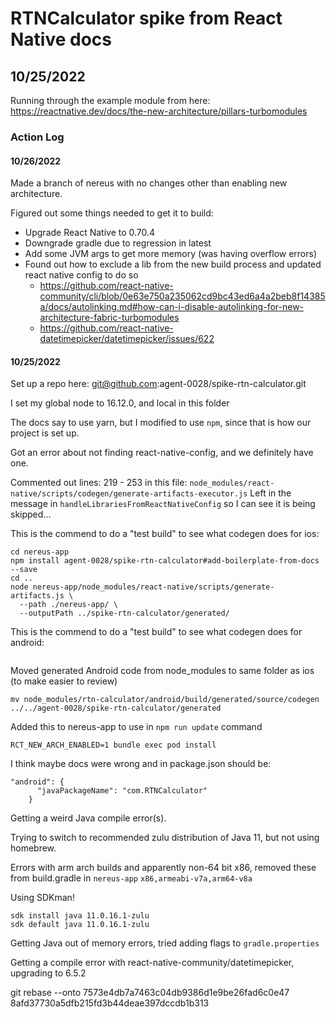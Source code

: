 # RTNCalculator spike from React Native docs
## 10/25/2022

Running through the example module from here:
https://reactnative.dev/docs/the-new-architecture/pillars-turbomodules

### Action Log

#### 10/26/2022

Made a branch of nereus with no changes other than enabling new architecture.

Figured out some things needed to get it to build:

* Upgrade React Native to 0.70.4
* Downgrade gradle due to regression in latest
* Add some JVM args to get more memory (was having overflow errors)
* Found out how to exclude a lib from the new build process and updated react native config to do so
  * https://github.com/react-native-community/cli/blob/0e63e750a235062cd9bc43ed6a4a2beb8f14385a/docs/autolinking.md#how-can-i-disable-autolinking-for-new-architecture-fabric-turbomodules
  * https://github.com/react-native-datetimepicker/datetimepicker/issues/622


#### 10/25/2022

Set up a repo here:
git@github.com:agent-0028/spike-rtn-calculator.git

I set my global node to 16.12.0, and local in this folder

The docs say to use yarn, but I modified to use `npm`, since that is how our project is set up.

Got an error about not finding react-native-config, and we definitely have one.

Commented out lines: 219 - 253 in this file:
`node_modules/react-native/scripts/codegen/generate-artifacts-executor.js`
Left in the message in `handleLibrariesFromReactNativeConfig` so I can see it is being skipped...

This is the commend to do a "test build" to see what codegen does for ios:

```
cd nereus-app
npm install agent-0028/spike-rtn-calculator#add-boilerplate-from-docs --save
cd ..
node nereus-app/node_modules/react-native/scripts/generate-artifacts.js \
  --path ./nereus-app/ \
  --outputPath ../spike-rtn-calculator/generated/
```

This is the commend to do a "test build" to see what codegen does for android:
```

```

Moved generated Android code from node_modules to same folder as ios (to make easier to review)

```
mv node_modules/rtn-calculator/android/build/generated/source/codegen ../../agent-0028/spike-rtn-calculator/generated
```

Added this to nereus-app to use in `npm run update` command

```
RCT_NEW_ARCH_ENABLED=1 bundle exec pod install
```

I think maybe docs were wrong and in package.json should be:
```
"android": {
      "javaPackageName": "com.RTNCalculator"
    }
```

Getting a weird Java compile error(s).

Trying to switch to recommended zulu distribution of Java 11, but not using homebrew.

Errors with arm arch builds and apparently non-64 bit x86, removed these from build.gradle in `nereus-app`
`x86,armeabi-v7a,arm64-v8a`

Using SDKman!
```
sdk install java 11.0.16.1-zulu
sdk default java 11.0.16.1-zulu
```

Getting Java out of memory errors, tried adding flags to `gradle.properties`

Getting a compile error with react-native-community/datetimepicker, upgrading to 6.5.2


git rebase --onto 7573e4db7a7463c04db9386d1e9be26fad6c0e47 8afd37730a5dfb215fd3b44deae397dccdb1b313